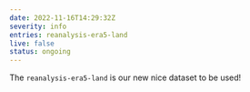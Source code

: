 ```yaml
---
date: 2022-11-16T14:29:32Z
severity: info
entries: reanalysis-era5-land
live: false
status: ongoing
---
```


The `reanalysis-era5-land` is our new nice dataset to be used!
